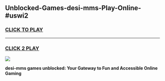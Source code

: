 
## Unblocked-Games-desi-mms-Play-Online-#uswi2
<h3>
<a href="https://premium.freeplayer.one?title=desi-mms&ref=27F">CLICK TO PLAY</a></h3>
<hr>

<h3>
<a href="https://premium.freeplayer.one?title=desi-mms&ref=27F">CLICK 2 PLAY</a>
  
</h3>

<a href="https://premium.freeplayer.one?title=desi-mms&ref=27F"><img src="https://clearcache.store/games.png"></a>


**desi-mms games unblocked: Your Gateway to Fun and Accessible Online Gaming**
